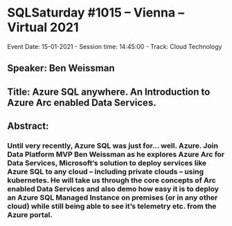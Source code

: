 # SQLSaturday #1015 – Vienna – Virtual 2021
Event Date: 15-01-2021 - Session time: 14:45:00 - Track: Cloud Technology
## Speaker: Ben Weissman
## Title: Azure SQL anywhere. An Introduction to Azure Arc enabled Data Services.
## Abstract:
### Until very recently, Azure SQL was just for... well. Azure. Join Data Platform MVP Ben Weissman as he explores Azure Arc for Data Services, Microsoft‘s solution to deploy services like Azure SQL to any cloud – including private clouds – using kubernetes. He will take us through the core concepts of Arc enabled Data Services and also demo how easy it is to deploy an Azure SQL Managed Instance on premises (or in any other cloud) while still being able to see it’s telemetry etc. from the Azure portal.
